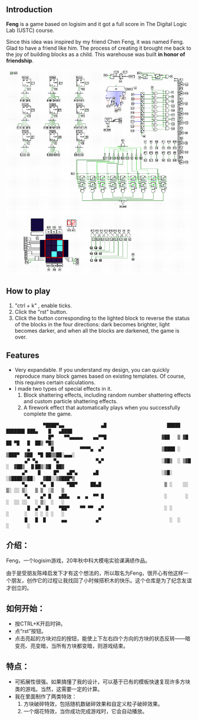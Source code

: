 ## Introduction


**Feng** is a game based on logisim and it got a full score in The Digital Logic Lab (USTC) course.

Since this idea was inspired by my friend Chen Feng, it was named Feng. Glad to have a friend like him. The process of creating it brought me back to the joy of building blocks as a child. This warehouse was built **in honor of friendship**.

![image-20210101164714379](https://github.com/Ah-miu/Feng/blob/main/image-20210101164714379.png)

## How to play

1. "ctrl + k" ,  enable ticks.
2. Click the "rst" button.
2. Click the button corresponding to the lighted block to reverse the status of the blocks in the four directions: dark becomes brighter, light becomes darker, and when all the blocks are darkened, the game is over.

## Features

- Very expandable. If you understand my design, you can quickly reproduce many block games based on existing templates. Of course, this requires certain calculations.
- I made two types of special effects in it.
  1. Block shattering effects, including random number shattering effects and custom particle shattering effects.
  2. A firework effect that automatically plays when you successfully complete the game.

```
              ▀████▀▄▄              ▄█                       █████ ███████ ███▄    █   ▄████ 
                █▀    ▀▀▄▄▄▄▄    ▄▄▀▀█                     ▓██   ▒ ▓█      ██ ▀█   █  ██▒ ▀█▒
        ▄        █          ▀▀▀▀▄  ▄▀                      ▒████ ░ ▒███▀  ▓██  ▀█ ██▒▒██░▄▄▄░
       ▄▀ ▀▄      ▀▄              ▀▄▀                      ░▓█▒  ░ ▒▓█ ░  ▓██▒  ▐▌██▒░▓█  ██▓
      ▄▀    █     █▀   ▄█▀▄      ▄█                        ░▒█░    ░▒████▒▒██░   ▓██░░▒▓███▀▒
      ▀▄     ▀▄  █     ▀██▀     ██▄█                        ▒ ░    ░░ ▒░ ░░ ▒░   ▒ ▒  ░▒   ▒ 
       ▀▄    ▄▀ █   ▄██▄   ▄  ▄  ▀▀ █                       ░       ░ ░  ░░ ░░   ░ ▒░  ░   ░  
        █  ▄▀  █    ▀██▀    ▀▀ ▀▀  ▄▀                       ░ ░       ░      ░   ░ ░ ░ ░   ░
       █   █  █      ▄▄           ▄▀                          ░  ░         ░       ░

```
## 介绍：

Feng，一个logisim游戏，20年秋中科大模电实验课满绩作品。

由于是受朋友陈峰启发下才有这个想法的，所以取名为Feng，很开心有他这样一个朋友，创作它的过程让我找回了小时候搭积木的快乐。这个仓库是为了纪念友谊才创立的。

## 如何开始：

- 按CTRL+K开启时钟。
- 点“rst”按钮。
- 点击亮起的方块对应的按钮，能使上下左右四个方向的方块的状态反转——暗变亮、亮变暗，当所有方块都变暗，则游戏结束。

## 特点：

- 可拓展性很强。如果搞懂了我的设计，可以基于已有的模板快速复现许多方块类的游戏。当然，这需要一定的计算。
- 我在里面制作了两类特效：
  1. 方块破碎特效，包括随机数破碎效果和自定义粒子破碎效果。
  2. 一个烟花特效，当你成功完成游戏时，它会自动播放。
